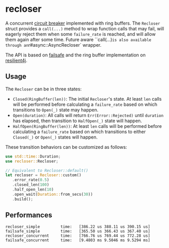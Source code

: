 # recloser

A concurrent [circuit breaker][cb] implemented with ring buffers.
The `Recloser` struct provides a `call(...)` method to wrap function calls that may fail,
will eagerly reject them when some `failure_rate` is reached, and will allow them again
after some time.
Future aware ``call(...)` is also available through an `r#async::AsyncRecloser` wrapper.

The API is based on [failsafe][] and the ring buffer implementation on [resilient4j][].

## Usage

The `Recloser` can be in three states:
 - `Closed(RingBuffer(len))`: The initial `Recloser`'s state. At least `len` calls will
    be performed before calculating a `failure_rate` based on which transitions to
	`Open(_)` state may happen.
 - `Open(duration)`: All calls will return `Err(Error::Rejected)` until `duration` has
    elapsed, then transition to `HalfOpen(_)` state will happen.
 - `HalfOpen(RingBuffer(len))`: At least `len` calls will be performed before
    calculating a `failure_rate` based on which transitions to either `Closed(_)` or
	`Open(_)` states will happen.

These transition behaviors can be customized as follows:

 ``` rust
use std::time::Duration;
use recloser::Recloser;

// Equivalent to Recloser::default()
let recloser = Recloser::custom()
    .error_rate(0.5)
    .closed_len(100)
    .half_open_len(10)
    .open_wait(Duration::from_secs(30))
    .build();
```

## Performances

```
recloser_simple         time:   [386.22 us 388.11 us 390.15 us]
failsafe_simple         time:   [365.50 us 366.43 us 367.40 us]
recloser_concurrent     time:   [766.76 us 769.44 us 772.28 us]
failsafe_concurrent     time:   [9.4803 ms 9.5046 ms 9.5294 ms]
```

[cb]: https://martinfowler.com/bliki/CircuitBreaker.html
[failsafe]: https://github.com/dmexe/failsafe-rs
[resilient4j]: https://resilience4j.readme.io/docs/circuitbreaker 
